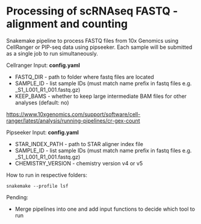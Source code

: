 # Processing of scRNAseq FASTQ - alignment and counting
Snakemake pipeline to process FASTQ files from 10x Genomics using CellRanger or PIP-seq data using pipseeker. Each sample will be submitted as a single job to run simultaneously.

Cellranger Input:
**config.yaml**
* FASTQ_DIR - path to folder where fastq files are located
* SAMPLE_ID - list sample IDs (must match name prefix in fastq files e.g. <sample1>_S1_L001_R1_001.fastq.gz)
* KEEP_BAMS - whether to keep large intermediate BAM files for other analyses (default: no)

https://www.10xgenomics.com/support/software/cell-ranger/latest/analysis/running-pipelines/cr-gex-count

Pipseeker Input:
**config.yaml**
* STAR_INDEX_PATH - path to STAR aligner index file
* SAMPLE_ID - list sample IDs (must match name prefix in fastq files e.g. <sample1>_S1_L001_R1_001.fastq.gz)
* CHEMISTRY_VERSION - chemistry version v4 or v5

How to run in respective folders:

```snakemake --profile lsf```

Pending:
* Merge pipelines into one and add input functions to decide which tool to run
